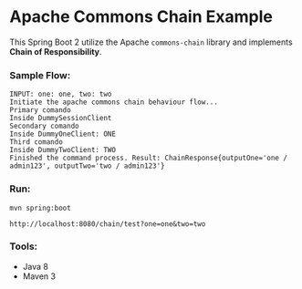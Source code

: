 # Apache Commons Chain Example

This Spring Boot 2 utilize the Apache `commons-chain` library and implements **Chain of Responsibility**.

### Sample Flow:

```
INPUT: one: one, two: two
Initiate the apache commons chain behaviour flow...
Primary comando
Inside DummySessionClient
Secondary comando
Inside DummyOneClient: ONE
Third comando
Inside DummyTwoClient: TWO
Finished the command process. Result: ChainResponse{outputOne='one / admin123', outputTwo='two / admin123'}
```


### Run:
```
mvn spring:boot

http://localhost:8080/chain/test?one=one&two=two

```

### Tools:

* Java 8
* Maven 3



